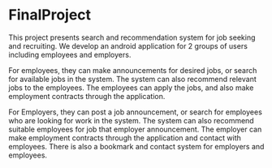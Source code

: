 # FinalProject

This project presents search and recommendation system for job seeking and recruiting. 
We develop an android application for 2 groups of users including employees and employers.

For employees, they can make announcements for desired jobs, or search for available 
jobs in the system. The system can also recommend relevant jobs to the employees. The 
employees can apply the jobs, and also make employment contracts through the application.

For Employers, they can post a job announcement, or search for employees who are 
looking for work in the system. The system can also recommend suitable employees for job that 
employer announcement. The employer can make employment contracts through the 
application and contact with employees. There is also a bookmark and contact system for 
employers and employees.

